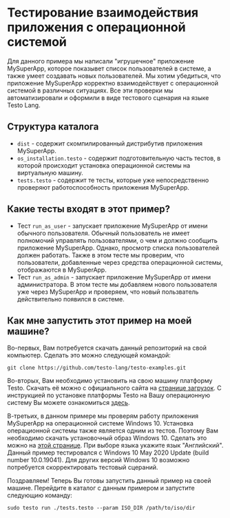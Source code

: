 # Тестирование взаимодействия приложения с операционной системой

Для данного примера мы написали "игрушечное" приложение MySuperApp, которое показывет список пользователей в системе, а также умеет создавать новых пользователей. Мы хотим убедиться, что приложение MySuperApp корректно взаимодействует с операционной системой в различных ситуациях. Все эти проверки мы автоматизировали и оформили в виде тестового сценария на языке Testo Lang.

## Структура каталога
- `dist` - содержит скомпилированный дистрибутив приложения MySuperApp.
- `os_installation.testo` - содержит подготовительную часть тестов, в которой происходит установка операционной системы на виртуальную машину.
- `tests.testo` - содержит те тесты, которые уже непосредственно проверяют работоспособность приложения MySuperApp.

## Какие тесты входят в этот пример?
- Тест `run_as_user` - запускает приложение MySuperApp от имени обычного пользователя. Обычный пользователь не имеет полномочий управлять пользователями, о чем и должно сообщить приложение MySuperApp. Однако, просмотр списка пользователей должен работать. Также в этом тесте мы проверим, что пользователи, добавленные через средства операционной системы, отображаются в MySuperApp.
- Тест `run_as_admin` - запускает приложение MySuperApp от имени администратора. В этом тесте мы добавляем нового пользователя уже через MySuperApp и проверяем, что новый пользватель действительно появился в системе.

## Как мне запустить этот пример на моей машине?

Во-первых, Вам потребуется скачать данный репозиторий на свой компьютер. Сделать это можно следующей командой:

```
git clone https://github.com/testo-lang/testo-examples.git
```

Во-вторых, Вам необходимо установить на свою машину платформу Testo. Скачать её можно с официального сайта на [странице загрузок](https://testo-lang.ru/downloads). С инструкцией по установке платформы Testo на Вашу операционную систему Вы можете ознакомиться [здесь](https://testo-lang.ru/docs/getting_started/getting_started).

В-третьих, в данном примере мы проверям работу приложения MySuperApp на операционной системе Windows 10. Установка операционной системы также является одним из тестов. Поэтому Вам необходимо скачать установочный образ Windows 10. Сделать это можно на [этой странице](https://www.microsoft.com/ru-ru/software-download/windows10ISO). При выборе языка укажите язык "Английский". Данный пример тестировался с Windows 10 May 2020 Update (build number 10.0.19041). Для других версий Windows 10 возможно потребуется скорректировать тестовый сцераний.

Поздравляем! Теперь Вы готовы запустить данный пример на своей машине. Перейдите в каталог с данным примером и запустите следующию команду:

```
sudo testo run ./tests.testo --param ISO_DIR /path/to/iso/dir
```
